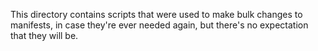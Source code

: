 This directory contains scripts that were used to make bulk changes to manifests, in case they're ever needed again, but there's no expectation that they will be.